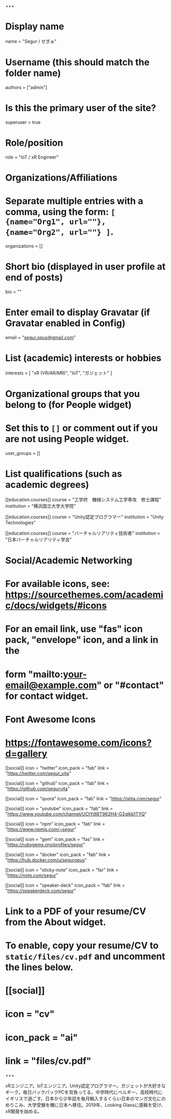 +++
# Display name
name = "Segur / せぎゅ"

# Username (this should match the folder name)
authors = ["admin"]

# Is this the primary user of the site?
superuser = true

# Role/position
role = "IoT / xR Engineer"

# Organizations/Affiliations
#   Separate multiple entries with a comma, using the form: `[ {name="Org1", url=""}, {name="Org2", url=""} ]`.
organizations = []

# Short bio (displayed in user profile at end of posts)
bio = ""

# Enter email to display Gravatar (if Gravatar enabled in Config)
email = "segur.opus@gmail.com"

# List (academic) interests or hobbies
interests = [
  "xR (VR/AR/MR)",
  "IoT",
  "ガジェット"
]

# Organizational groups that you belong to (for People widget)
#   Set this to `[]` or comment out if you are not using People widget.
user_groups = []

# List qualifications (such as academic degrees)
[[education.courses]]
  course = "工学府　機械システム工学専攻　修士課程"
  institution = "横浜国立大学大学院"

[[education.courses]]
  course = "Unity認定プログラマー"
  institution = "Unity Technologies"

[[education.courses]]
  course = "バーチャルリアリティ技術者"
  institution = "日本バーチャルリアリティ学会"

# Social/Academic Networking
# For available icons, see: https://sourcethemes.com/academic/docs/widgets/#icons
#   For an email link, use "fas" icon pack, "envelope" icon, and a link in the
#   form "mailto:your-email@example.com" or "#contact" for contact widget.

# Font Awesome Icons
# https://fontawesome.com/icons?d=gallery

[[social]]
  icon = "twitter"
  icon_pack = "fab"
  link = "https://twitter.com/segur_vita"

[[social]]
  icon = "github"
  icon_pack = "fab"
  link = "https://github.com/segurvita"

[[social]]
  icon = "quora"
  icon_pack = "fab"
  link = "https://qiita.com/segur"

[[social]]
  icon = "youtube"
  icon_pack = "fab"
  link = "https://www.youtube.com/channel/UCtYdI8T962H4-G2glkb1TYQ"

[[social]]
  icon = "npm"
  icon_pack = "fab"
  link = "https://www.npmjs.com/~segur"

[[social]]
  icon = "gem"
  icon_pack = "fas"
  link = "https://rubygems.org/profiles/segur"

[[social]]
  icon = "docker"
  icon_pack = "fab"
  link = "https://hub.docker.com/u/seguropus"

[[social]]
  icon = "sticky-note"
  icon_pack = "far"
  link = "https://note.com/segur"

[[social]]
  icon = "speaker-deck"
  icon_pack = "fab"
  link = "https://speakerdeck.com/segur"


# Link to a PDF of your resume/CV from the About widget.
# To enable, copy your resume/CV to `static/files/cv.pdf` and uncomment the lines below.
# [[social]]
#   icon = "cv"
#   icon_pack = "ai"
#   link = "files/cv.pdf"

+++

xRエンジニア。IoTエンジニア。Unity認定プログラマー。ガジェットが大好きなギーク。毎日バックパックPCを背負ってる。中学時代にベルギー、高校時代にイギリスで過ごす。日本から少年誌を毎月輸入するくらい日本のマンガ文化にのめりこみ、大学受験を機に日本へ移住。2019年、Looking Glassに感銘を受け、xR開発を始める。
